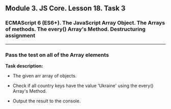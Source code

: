 ## Module 3. JS Core. Lesson 18. Task 3

### ECMAScript 6 (ES6+). The JavaScript Array Object. The Arrays of methods. The every() Array's Method. Destructuring assignment
***

### Pass the test on all of the Array elements

**Task description:**

- The given arr array of objects.

- Check if all country keys have the value 'Ukraine' using the every() Array's Method.

- Output the result to the console.
